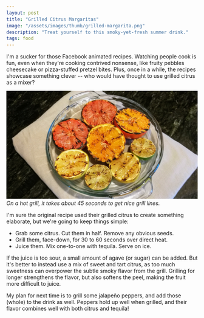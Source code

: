 ```yaml
---
layout: post
title: "Grilled Citrus Margaritas"
image: "/assets/images/thumb/grilled-margarita.png"
description: "Treat yourself to this smoky-yet-fresh summer drink."
tags: food
---
```


I'm a sucker for those Facebook animated recipes. Watching people cook is fun, even when they're cooking contrived nonsense, like fruity pebbles cheesecake or pizza-stuffed pretzel bites. Plus, once in a while, the recipes showcase something clever -- who would have thought to use grilled citrus as a mixer?

![Grilled Citrus](/assets/images/grilled-margarita-16x9.png)
*On a hot grill, it takes about 45 seconds to get nice grill lines.*

I'm sure the original recipe used their grilled citrus to create something elaborate, but we're going to keep things simple:

- Grab some citrus. Cut them in half. Remove any obvious seeds.
- Grill them, face-down, for 30 to 60 seconds over direct heat.
- Juice them. Mix one-to-one with tequila. Serve on ice.

If the juice is too sour, a small amount of agave (or sugar) can be added. But it's better to instead use a mix of sweet and tart citrus, as too much sweetness can overpower the subtle smoky flavor from the grill. Grilling for longer strengthens the flavor, but also softens the peel, making the fruit more difficult to juice.

My plan for next time is to grill some jalapeño peppers, and add those (whole) to the drink as well. Peppers hold up well when grilled, and their flavor combines well with both citrus and tequila!
